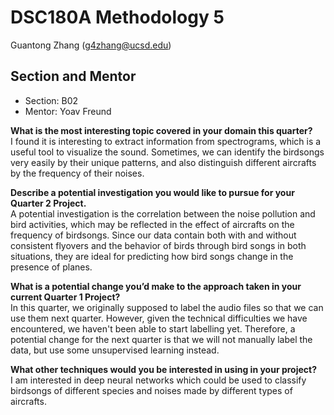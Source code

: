 # DSC180A Methodology 5
Guantong Zhang (g4zhang@ucsd.edu)

## Section and Mentor
- Section: B02
- Mentor: Yoav Freund

**What is the most interesting topic covered in your domain this quarter?**  
I found it is interesting to extract information from spectrograms, which is a useful tool to visualize the sound. Sometimes, we can identify the birdsongs very easily by their unique patterns, and also distinguish different aircrafts by the frequency of their noises.

**Describe a potential investigation you would like to pursue for your Quarter 2 Project.**  
A potential investigation is the correlation between the noise pollution and bird activities, which may be reflected in the effect of aircrafts on the frequency of birdsongs. Since our data contain both with and without consistent flyovers and the behavior of birds through bird songs in both situations, they are ideal for predicting how bird songs change in the presence of planes.

**What is a potential change you’d make to the approach taken in your current Quarter 1 Project?**  
In this quarter, we originally supposed to label the audio files so that we can use them next quarter. However, given the technical difficulties we have encountered, we haven't been able to start labelling yet. Therefore, a potential change for the next quarter is that we will not manually label the data, but use some unsupervised learning instead.

**What other techniques would you be interested in using in your project?**  
I am interested in deep neural networks which could be used to classify birdsongs of different species and noises made by different types of aircrafts.
